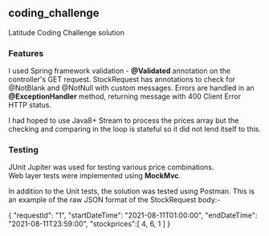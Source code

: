 ## coding_challenge
Latitude Coding Challenge solution

### Features
I used Spring framework validation - **@Validated** annotation on the controller's GET request.
StockRequest has annotations to check for @NotBlank and @NotNull with custom messages.
Errors are handled in an **@ExceptionHandler** method, returning message with 400 Client Error HTTP status.

I had hoped to use Java8+ Stream to process the prices array but the checking and comparing in the loop is stateful so it did not lend itself to this.

### Testing

JUnit Jupiter was used for testing various price combinations.  
Web layer tests were implemented using **MockMvc**. 

In addition to the Unit tests, the solution was tested using Postman.
This is an example of the raw JSON format of the StockRequest body:-

{
    "requestId": "1",
    "startDateTime": "2021-08-11T01:00:00",
    "endDateTime": "2021-08-11T23:59:00",
    "stockprices":[
        4,
        6,
        1
    ]
}


